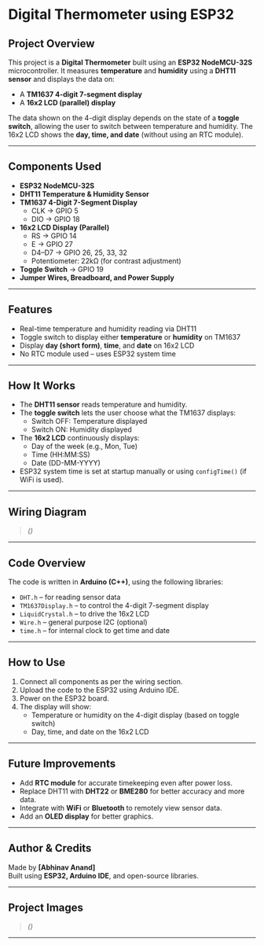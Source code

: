 # Digital Thermometer using ESP32

## Project Overview
This project is a **Digital Thermometer** built using an **ESP32 NodeMCU-32S** microcontroller. It measures **temperature** and **humidity** using a **DHT11 sensor** and displays the data on:
- A **TM1637 4-digit 7-segment display**
- A **16x2 LCD (parallel) display**

The data shown on the 4-digit display depends on the state of a **toggle switch**, allowing the user to switch between temperature and humidity. The 16x2 LCD shows the **day, time, and date** (without using an RTC module).

---

## Components Used
- **ESP32 NodeMCU-32S**
- **DHT11 Temperature & Humidity Sensor**
- **TM1637 4-Digit 7-Segment Display**
  - CLK → GPIO 5  
  - DIO → GPIO 18
- **16x2 LCD Display (Parallel)**
  - RS → GPIO 14  
  - E → GPIO 27  
  - D4–D7 → GPIO 26, 25, 33, 32  
  - Potentiometer: 22kΩ (for contrast adjustment)
- **Toggle Switch** → GPIO 19
- **Jumper Wires, Breadboard, and Power Supply**

---

## Features
- Real-time temperature and humidity reading via DHT11
- Toggle switch to display either **temperature** or **humidity** on TM1637
- Display **day (short form)**, **time**, and **date** on 16x2 LCD
- No RTC module used – uses ESP32 system time

---

## How It Works
- The **DHT11 sensor** reads temperature and humidity.
- The **toggle switch** lets the user choose what the TM1637 displays:
  - Switch OFF: Temperature displayed
  - Switch ON: Humidity displayed
- The **16x2 LCD** continuously displays:
  - Day of the week (e.g., Mon, Tue)
  - Time (HH:MM:SS)
  - Date (DD-MM-YYYY)
- ESP32 system time is set at startup manually or using `configTime()` (if WiFi is used).

---

##  Wiring Diagram
> *()*

---

## Code Overview
The code is written in **Arduino (C++)**, using the following libraries:
- `DHT.h` – for reading sensor data
- `TM1637Display.h` – to control the 4-digit 7-segment display
- `LiquidCrystal.h` – to drive the 16x2 LCD
- `Wire.h` – general purpose I2C (optional)
- `time.h` – for internal clock to get time and date

---

## How to Use
1. Connect all components as per the wiring section.
2. Upload the code to the ESP32 using Arduino IDE.
3. Power on the ESP32 board.
4. The display will show:
   - Temperature or humidity on the 4-digit display (based on toggle switch)
   - Day, time, and date on the 16x2 LCD

---

## Future Improvements
- Add **RTC module** for accurate timekeeping even after power loss.
- Replace DHT11 with **DHT22** or **BME280** for better accuracy and more data.
- Integrate with **WiFi** or **Bluetooth** to remotely view sensor data.
- Add an **OLED display** for better graphics.

---

## Author & Credits
Made by **[Abhinav Anand]**  
Built using **ESP32, Arduino IDE**, and open-source libraries.

---

## Project Images
> *()*

---